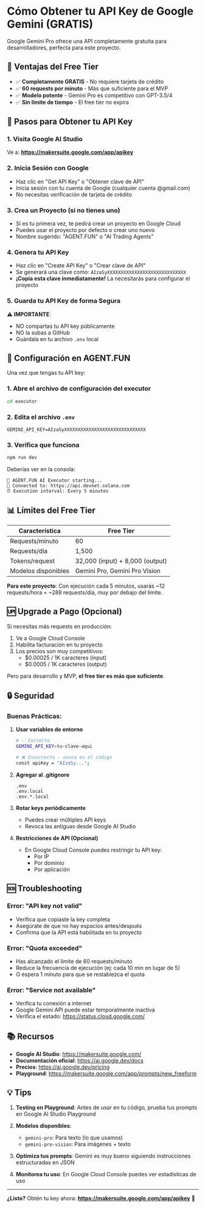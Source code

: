 # Cómo Obtener tu API Key de Google Gemini (GRATIS)

Google Gemini Pro ofrece una API completamente gratuita para desarrolladores, perfecta para este proyecto.

## 🎁 Ventajas del Free Tier

- ✅ **Completamente GRATIS** - No requiere tarjeta de crédito
- ✅ **60 requests por minuto** - Más que suficiente para el MVP
- ✅ **Modelo potente** - Gemini Pro es competitivo con GPT-3.5/4
- ✅ **Sin límite de tiempo** - El free tier no expira

## 📝 Pasos para Obtener tu API Key

### 1. Visita Google AI Studio

Ve a: **https://makersuite.google.com/app/apikey**

### 2. Inicia Sesión con Google

- Haz clic en "Get API Key" o "Obtener clave de API"
- Inicia sesión con tu cuenta de Google (cualquier cuenta @gmail.com)
- No necesitas verificación de tarjeta de crédito

### 3. Crea un Proyecto (si no tienes uno)

- Si es tu primera vez, te pedirá crear un proyecto en Google Cloud
- Puedes usar el proyecto por defecto o crear uno nuevo
- Nombre sugerido: "AGENT.FUN" o "AI Trading Agents"

### 4. Genera tu API Key

- Haz clic en "Create API Key" o "Crear clave de API"
- Se generará una clave como: `AIzaSyXXXXXXXXXXXXXXXXXXXXXXXXXXXXX`
- **¡Copia esta clave inmediatamente!** La necesitarás para configurar el proyecto

### 5. Guarda tu API Key de forma Segura

⚠️ **IMPORTANTE**:
- NO compartas tu API key públicamente
- NO la subas a GitHub
- Guárdala en tu archivo `.env` local

## 🔧 Configuración en AGENT.FUN

Una vez que tengas tu API key:

### 1. Abre el archivo de configuración del executor

```bash
cd executor
```

### 2. Edita el archivo `.env`

```env
GEMINI_API_KEY=AIzaSyXXXXXXXXXXXXXXXXXXXXXXXXXXXXXX
```

### 3. Verifica que funciona

```bash
npm run dev
```

Deberías ver en la consola:
```
🤖 AGENT.FUN AI Executor starting...
📡 Connected to: https://api.devnet.solana.com
⏰ Execution interval: Every 5 minutes
```

## 📊 Límites del Free Tier

| Característica | Free Tier |
|----------------|-----------|
| Requests/minuto | 60 |
| Requests/día | 1,500 |
| Tokens/request | 32,000 (input) + 8,000 (output) |
| Modelos disponibles | Gemini Pro, Gemini Pro Vision |

**Para este proyecto**: Con ejecución cada 5 minutos, usarás ~12 requests/hora = ~288 requests/día, muy por debajo del límite.

## 🆙 Upgrade a Pago (Opcional)

Si necesitas más requests en producción:

1. Ve a Google Cloud Console
2. Habilita facturación en tu proyecto
3. Los precios son muy competitivos:
   - $0.00025 / 1K caracteres (input)
   - $0.0005 / 1K caracteres (output)

Pero para desarrollo y MVP, **el free tier es más que suficiente**.

## 🔒 Seguridad

### Buenas Prácticas:

1. **Usar variables de entorno**
   ```bash
   # ✅ Correcto
   GEMINI_API_KEY=tu-clave-aqui

   # ❌ Incorrecto - nunca en el código
   const apiKey = "AIzaSy...";
   ```

2. **Agregar al .gitignore**
   ```gitignore
   .env
   .env.local
   .env.*.local
   ```

3. **Rotar keys periódicamente**
   - Puedes crear múltiples API keys
   - Revoca las antiguas desde Google AI Studio

4. **Restricciones de API (Opcional)**
   - En Google Cloud Console puedes restringir tu API key:
     - Por IP
     - Por dominio
     - Por aplicación

## 🆘 Troubleshooting

### Error: "API key not valid"
- Verifica que copiaste la key completa
- Asegúrate de que no hay espacios antes/después
- Confirma que la API está habilitada en tu proyecto

### Error: "Quota exceeded"
- Has alcanzado el límite de 60 requests/minuto
- Reduce la frecuencia de ejecución (ej: cada 10 min en lugar de 5)
- O espera 1 minuto para que se restablezca el quota

### Error: "Service not available"
- Verifica tu conexión a internet
- Google Gemini API puede estar temporalmente inactiva
- Verifica el estado: https://status.cloud.google.com/

## 📚 Recursos

- **Google AI Studio**: https://makersuite.google.com/
- **Documentación oficial**: https://ai.google.dev/docs
- **Precios**: https://ai.google.dev/pricing
- **Playground**: https://makersuite.google.com/app/prompts/new_freeform

## 💡 Tips

1. **Testing en Playground**: Antes de usar en tu código, prueba tus prompts en Google AI Studio Playground

2. **Modelos disponibles**:
   - `gemini-pro`: Para texto (lo que usamos)
   - `gemini-pro-vision`: Para imágenes + texto

3. **Optimiza tus prompts**: Gemini es muy bueno siguiendo instrucciones estructuradas en JSON

4. **Monitorea tu uso**: En Google Cloud Console puedes ver estadísticas de uso

---

**¿Listo?** Obtén tu key ahora: **https://makersuite.google.com/app/apikey** 🚀
